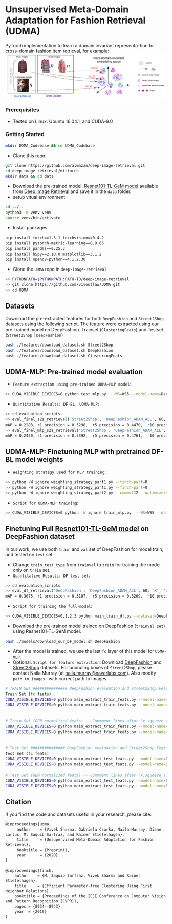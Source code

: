 # Unsupervised Meta-Domain Adaptation for Fashion Retrieval (UDMA)

PyTorch implementation to learn a domain invariant representa-tion for cross-domain fashion item retrieval, for example:
<img src="method.jpg" width="900px"/>

### Prerequisites
- Tested on Linux: Ubuntu 16.04.1, and CUDA-9.0

### Getting Started
```bash
mkdir UDMA_Codebase && cd UDMA_Codebase
```
- Clone this repo:
```bash
git clone https://github.com/almazan/deep-image-retrieval.git
cd deep-image-retrieval/dirtorch
mkdir data && cd data
```
- Download the pre-trained model: [Resnet101-TL-GeM model](https://drive.google.com/open?id=1vhm1GYvn8T3-1C4SPjPNJOuTU9UxKAG6) available from [Deep Image Retrieval](https://github.com/almazan/deep-image-retrieval) and save it in the `data` folder.
- setup vitual environment
```bash
cd ../..
python3 -m venv venv
source venv/bin/activate
```
- Install packages
```bash
pip install torch==1.3.1 torchvision==0.4.2
pip install pytorch-metric-learning==0.9.65
pip install pandas==0.25.3
pip install h5py==2.10.0 matplotlib==3.1.2
pip install opencv-python==4.1.2.30
```
- Clone the `UDMA` repo in `deep-image-retrieval`
```bash
>> PYTHONPATH=$PYTHONPATH:PATH-TO/deep-image-retrieval
>> git clone https://github.com/vivoutlaw/UDMA.git
>> cd UDMA
```

## Datasets
Download the pre-extracted features for both `DeepFashion` and `Street2Shop` datasets using the following script. The feature were extracted using our pre-trained model on DeepFashion. Trainset (`ClusteringFeats`) and Testset (`Street2Shop` | `DeepFashion`)
```bash
bash ./features/download_dataset.sh Street2Shop
bash ./features/download_dataset.sh DeepFashion
bash ./features/download_dataset.sh ClusteringFeats
```

## UDMA-MLP: Pre-trained model evaluation
- `Feature extraction using pre-trained UDMA-MLP model`: 
```bash
>> CUDA_VISIBLE_DEVICES=0 python test_mlp.py  --WS=WS5 --model-name=DeepFashion --comb=L12 --optimizer=ADAM --eval-dataset=Street2Shop --load-epoch=45000 --batch-size=2000 --resume --finch-part=0
```
- `Quantitative Results: DF-BL, UDMA-MLP`: 
```bash
>> cd evaluation_scripts
>> eval_final_s2s_retrieval('Street2Shop', 'DeepFashion_ADAM_ALL', 60, 'X', 'regular') % DF-BL
mAP = 0.2283, r1 precision = 0.3298,  r5 precision = 0.4470,  r10 precision = 0.4883, r20 precision = 0.5355, r50 precision = 0.5921
>> eval_final_mlp_s2s_retrieval('Street2Shop', 'DeepFashion_ADAM_ALL', 60 , 'X', 'regular', 'L12_0_WS5', 45000) % UDMA-MLP
mAP = 0.2430, r1 precision = 0.3592,  r5 precision = 0.4761,  r10 precision = 0.5241, r20 precision = 0.5644, r50 precision = 0.6210
```

## UDMA-MLP: Finetuning MLP with pretrained DF-BL model weights
- `Weighting strategy used for MLP training`:
```bash
>> python -W ignore weighting_strategy_part1.py --finch-part=0
>> python -W ignore weighting_strategy_part1.py --finch-part=0
>> python -W ignore weighting_strategy_part2.py --comb=L12 --optimizer=ADAM --finch-part=0 
```
- `Script for UDMA-MLP training`:
```bash
>> CUDA_VISIBLE_DEVICES=0 python -W ignore train_mlp.py  --WS=WS5 --dataset=DeepFashion --comb=L12 --optimizer=ADAM  --num-threads=8 --batch-size=128 --lr=1e-4 --resume-df --load-epoch-df=60 --epochs=45000 --finch-part=0 --batch-category-size=12 
```
## Finetuning Full [Resnet101-TL-GeM model](https://drive.google.com/open?id=1vhm1GYvn8T3-1C4SPjPNJOuTU9UxKAG6) on DeepFashion dataset
In our work, we use both `train` and `val` set of DeepFashion for model train, and tested on `test` set. 
- Change `train_test_type` from `trainval`  to `train` for training the model only on `train` set.
- `Quantitative Results: DF test set`: 
```bash
>> cd evaluation_scripts
>> eval_df_retrieval('DeepFashion', 'DeepFashion_ADAM_ALL', 60, 'X', 'regular') % DF test set
mAP = 0.3075, r1 precision = 0.3107,  r5 precision = 0.5209,  r10 precision = 0.5994, r20 precision = 0.6712,  r50 precision = 0.7603
```
- `Script for training the full-model`:
```bash
>> CUDA_VISIBLE_DEVICES=0,1,2,3 python main_train_df.py --dataset=DeepFashion --df-comb=ALL --optimizer=ADAM --num-threads=8 --batch-size=128 --lr=1e-4 --epochs=60 --checkpoint=../dirtorch/data/Resnet101-TL-GeM.pt
```
-  Download the pre-trained model trained on DeepFashion (`trainval set`) using Resnet101-TL-GeM model.
```bash
bash ./models/download_our_DF_model.sh DeepFashion
```
- After the model is trained, we use the last `fc` layer of this model for `UDMA-MLP`.
- Optional. `Script for feature extraction`: Download [DeepFashion](http://mmlab.ie.cuhk.edu.hk/projects/DeepFashion/Consumer2ShopRetrieval.html) and [Street2Shop](http://www.tamaraberg.com/street2shop/) datasets. For bounding boxes of `Street2Shop`, please contact Naila Murray (at naila.murray@naverlabs.com). Also modify `path_to_images_` with correct path to images.
```bash
# TRAIN SET ############### DeepFashion evaluation and Street2Shop Features. 
Train Set (fc feats) 
CUDA_VISIBLE_DEVICES=0 python main_extract_train_feats.py --model-name=DeepFashion --df-comb=ALL --optimizer=ADAM --eval-dataset=DeepFashion --load-epoch=60 --batch-size=256 --resume --layer=X
CUDA_VISIBLE_DEVICES=0 python main_extract_train_feats.py --model-name=DeepFashion --df-comb=ALL --optimizer=ADAM --eval-dataset=Street2Shop --load-epoch=60 --batch-size=256 --resume --layer=X


# Train Set (GEM normalized feats) -- Commment lines after "x.squeeze_()" in dirtorch/nets/rmac_resnext.py
CUDA_VISIBLE_DEVICES=0 python main_extract_train_feats.py --model-name=DeepFashion --df-comb=ALL --optimizer=ADAM --eval-dataset=DeepFashion --load-epoch=60 --batch-size=256 --resume --layer=X-1
CUDA_VISIBLE_DEVICES=0 python main_extract_train_feats.py --model-name=DeepFashion --df-comb=ALL --optimizer=ADAM --eval-dataset=Street2Shop --load-epoch=60 --batch-size=256 --resume --layer=X-1


# Test Set ############### DeepFashion evaluation and Street2Shop Features. 
Test Set (fc feats)
CUDA_VISIBLE_DEVICES=0 python main_extract_test_feats.py --model-name=DeepFashion --df-comb=ALL --optimizer=ADAM --eval-dataset=DeepFashion --load-epoch=60 --batch-size=256 --resume  --layer=X
CUDA_VISIBLE_DEVICES=0 python main_extract_test_feats.py --model-name=DeepFashion --df-comb=ALL --optimizer=ADAM --eval-dataset=Street2Shop --load-epoch=60 --batch-size=256 --resume  --layer=X

# Test Set (GEM normalized feats) -- Commment lines after "x.squeeze_()" in dirtorch/nets/rmac_resnext.py
CUDA_VISIBLE_DEVICES=0 python main_extract_test_feats.py --model-name=DeepFashion --df-comb=ALL --optimizer=ADAM --eval-dataset=DeepFashion --load-epoch=60 --batch-size=256 --resume --layer=X-1
CUDA_VISIBLE_DEVICES=0 python main_extract_test_feats.py --model-name=DeepFashion --df-comb=ALL --optimizer=ADAM --eval-dataset=Street2Shop --load-epoch=60 --batch-size=256 --resume --layer=X-1
```



## Citation
If you find the code and datasets useful in your research, please cite:
```    
@inproceedings{udma,
     author    = {Vivek Sharma, Gabriela Csurka, Naila Murray, Diane Larlus, M. Saquib Sarfraz, and Rainer Stiefelhagen}, 
     title     = {Unsupervised Meta-Domain Adaptation for Fashion Retrieval}, 
     booktitle = {Preprint},
     year      = {2020}
}

@inproceedings{finch,
    author    = {M. Saquib Sarfraz, Vivek Sharma and Rainer Stiefelhagen}, 
    title     = {Efficient Parameter-free Clustering Using First Neighbor Relations}, 
    booktitle = {Proceedings of the IEEE Conference on Computer Vision and Pattern Recognition (CVPR)},
    pages = {8934--8943}
    year  = {2019}
}
```
